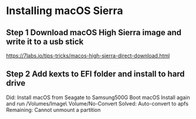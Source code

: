 # Installing macOS Sierra

## Step 1 Download macOS High Sierra image and write it to a usb stick
https://7labs.io/tips-tricks/macos-high-sierra-direct-download.html

## Step 2 Add kexts to EFI folder and install to hard drive
Did:
  Install macOS from Seagate to Samsung500G
  Boot macOS Install again and run /Volumes/Image\ Volume/No-Convert
Solved:
  Auto-convert to apfs
Remaining:
  Cannot unmount a partition
